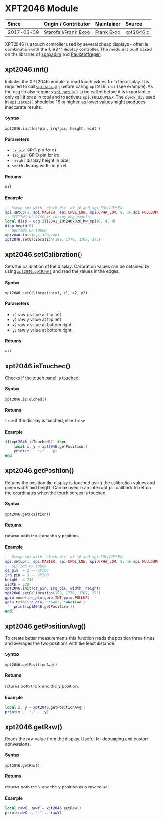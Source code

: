 # XPT2046 Module
| Since  | Origin / Contributor  | Maintainer  | Source  |
| :----- | :-------------------- | :---------- | :------ |
| 2017-03-09| [Starofall](https://github.com/nodemcu/nodemcu-firmware/pull/1242)/[Frank Exoo](https://github.com/FrankX0) | [Frank Exoo](https://github.com/FrankX0) | [xpt2046.c](../../app/modules/xpt2046.c)|

XPT2046 is a touch controller used by several cheap displays - often in combination with the ILI9341 display controller.
The module is built based on the libraries of [spapadim](https://github.com/spapadim/XPT2046/) and [PaulStoffregen](https://github.com/PaulStoffregen/XPT2046_Touchscreen).


## xpt2046.init()
Initiates the XPT2046 module to read touch values from the display. It is required to call [`spi.setup()`](spi.md#spisetup) before calling `xpt2046.init` (see example).
As the ucg lib also requires [`spi.setup()`](spi.md#spisetup) to be called before it is important to only call it once in total and to activate `spi.FULLDUPLEX`.
The `clock_div` used in [`spi.setup()`](spi.md#spisetup) should be 16 or higher, as lower values might produces inaccurate results.

#### Syntax
`xpt2046.init(cs*pin, irq*pin, height, width)`

#### Parameters
- `cs_pin` GPIO pin for cs
- `irq_pin` GPIO pin for irq
- `height` display height in pixel
- `width` display width in pixel

#### Returns
`nil`

#### Example
```lua
-- Setup spi with `clock_div` of 16 and spi.FULLDUPLEX
spi.setup(1, spi.MASTER, spi.CPOL_LOW, spi.CPHA_LOW, 8, 16,spi.FULLDUPLEX)
-- SETTING UP DISPLAY (using ucg module)
local disp = ucg.ili9341_18x240x320_hw_spi(8, 4, 0)
disp:begin(0)
-- SETTING UP TOUCH
xpt2046.init(2,1,320,240)
xpt2046.setCalibration(198, 1776, 1762, 273)
```


## xpt2046.setCalibration()
Sets the calibration of the display. Calibration values can be obtained by using [`xpt2046.getRaw()`](#xpt2046getraw) and read the values in the edges.

#### Syntax
`xpt2046.setCalibration(x1, y1, x2, y2)`

#### Parameters
- `x1` raw x value at top left
- `y1` raw y value at top left
- `x2` raw x value at bottom right
- `y2` raw y value at bottom right

#### Returns
`nil`


## xpt2046.isTouched()
Checks if the touch panel is touched.

#### Syntax
`xpt2046.isTouched()`

#### Returns
`true` if the display is touched, else `false`

#### Example
```lua
if(xpt2046.isTouched()) then
	local x, y = xpt2046.getPosition()
	print(x .. "-" .. y)
end
```


## xpt2046.getPosition()
Returns the position the display is touched using the calibration values and given width and height.
Can be used in an interrupt pin callback to return the coordinates when the touch screen is touched.

#### Syntax
`xpt2046.getPosition()`

#### Returns
returns both the x and the y position.

#### Example
```lua
-- Setup spi with `clock_div` of 16 and spi.FULLDUPLEX
spi.setup(1, spi.MASTER, spi.CPOL_LOW, spi.CPHA_LOW, 8, 16,spi.FULLDUPLEX)
-- SETTING UP TOUCH
cs_pin  = 2 -- GPIO4
irq_pin = 3 -- GPIO0
height  = 240
width = 320
xpt2046.init(cs_pin, irq_pin, width, height)
xpt2046.setCalibration(198, 1776, 1762, 273)
gpio.mode(irq_pin,gpio.INT,gpio.PULLUP)
gpio.trig(irq_pin, "down", function()
    print(xpt2046.getPosition())
end)
```


## xpt2046.getPositionAvg()
To create better measurements this function reads the position three times and averages the two positions with the least distance.

#### Syntax
`xpt2046.getPositionAvg()`

#### Returns
returns both the x and the y position.

#### Example
```lua
local x, y = xpt2046.getPositionAvg()
print(x .. "-" .. y)
```


## xpt2046.getRaw()
Reads the raw value from the display. Useful for debugging and custom conversions.

#### Syntax
`xpt2046.getRaw()`

#### Returns
returns both the x and the y position as a raw value.

#### Example
```lua
local rawX, rawY = xpt2046.getRaw()
print(rawX .. "-" .. rawY)
```
